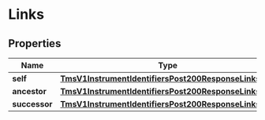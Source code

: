 
# Links

## Properties
Name | Type | Description | Notes
------------ | ------------- | ------------- | -------------
**self** | [**TmsV1InstrumentIdentifiersPost200ResponseLinksSelf**](TmsV1InstrumentIdentifiersPost200ResponseLinksSelf.md) |  |  [optional]
**ancestor** | [**TmsV1InstrumentIdentifiersPost200ResponseLinksSelf**](TmsV1InstrumentIdentifiersPost200ResponseLinksSelf.md) |  |  [optional]
**successor** | [**TmsV1InstrumentIdentifiersPost200ResponseLinksSelf**](TmsV1InstrumentIdentifiersPost200ResponseLinksSelf.md) |  |  [optional]



